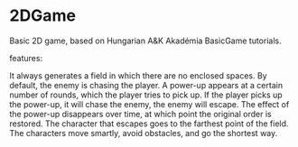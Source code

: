 # 2DGame

Basic 2D game, based on Hungarian A&K Akadémia BasicGame tutorials.

features:

It always generates a field in which there are no enclosed spaces.
By default, the enemy is chasing the player.
A power-up appears at a certain number of rounds, which the player tries to pick up.
If the player picks up the power-up, it will chase the enemy, the enemy will escape. 
The effect of the power-up disappears over time, at which point the original order is restored.
The character that escapes goes to the farthest point of the field.
The characters move smartly, avoid obstacles, and go the shortest way.
